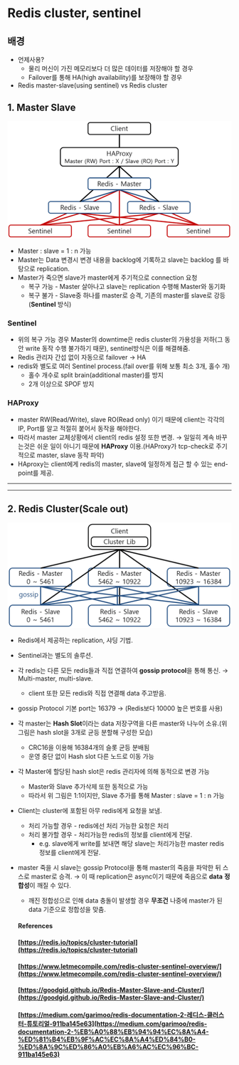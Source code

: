 # Redis cluster, sentinel

## 배경

- 언제사용?
    - 물리 머신이 가진 메모리보다 더 많은 데이터를 저장해야 할 경우
    - Failover를 통해 HA(high availability)를 보장해야 할 경우
- Redis master-slave(using sentinel) vs Redis cluster



## 1. Master Slave

<img src="./images/sentinel.png">

- Master : slave = 1 : n 가능
- Master는 Data 변경시 변경 내용을 backlog에 기록하고 slave는 backlog 를 바탕으로 replication.
- Master가 죽으면 slave가 master에게 주기적으로 connection 요청
    - 복구 가능 - Master 살아나고 slave는 replication 수행해 Master와 동기화
    - 복구 불가 - Slave중 하나를 master로 승격, 기존의 master를 slave로 강등(**Sentinel** 방식)

### Sentinel

- 위의 복구 가능 경우 Master의 downtime은 redis cluster의 가용성을 저하(그 동안 write 동작 수행 불가하기 때문), sentinel방식은 이를 해결해줌.
- Redis 관리자 간섭 없이 자동으로 failover → HA
- redis와 별도로 여러 Sentinel process.(fail over를 위해 보통 최소 3개, 홀수 개)
    - 홀수 개수로 split brain(additional master)를 방지
    - 2개 이상으로 SPOF 방지

### HAProxy

- master RW(Read/Write), slave RO(Read only) 이기 때문에 client는 각각의 IP, Port를 알고 적절히 붙어서 동작을 해야한다.
- 따라서 master 교체상황에서 client의 redis 설정 또한 변경. → 일일히 계속 바꾸는것은 쉬운 일이 아니기 때문에 **HAProxy** 이용.(HAProxy가 tcp-check로 주기적으로 master, slave 동작 파악)
- HAproxy는 client에게 redis의 master, slave에 일정하게 접근 할 수 있는 end-point를 제공.

---

---

## 2. Redis Cluster(Scale out)

<img src="./images/cluster.png">

- Redis에서 제공하는 replication, 샤딩 기법.

- Sentinel과는 별도의 솔루션.

- 각 redis는 다른 모든 redis들과 직접 연결하여 **gossip protocol**을 통해 통신. → Multi-master, multi-slave.
  
    - client 또한 모든 redis와 직접 연결해 data 주고받음.
    
- gossip Protocol 기본 port는 16379 → (Redis보다 10000 높은 번호를 사용)

- 각 master는 **Hash Slot**이라는 data 저장구역을 다른 master와 나누어 소유.(위 그림은 hash slot을 3개로 균등 분할해 구성한 모습)
    - CRC16을 이용해 16384개의 슬롯 균등 분배됨
    - 운영 중단 없이 Hash slot 다른 노드로 이동 가능
    
- 각 Master에 할당된 hash slot은 redis 관리자에 의해 동적으로 변경 가능
    - Master와 Slave 추가삭제 또한 동적으로 가능
    - 따라서 위 그림은 1:1이지만, Slave 추가를 통해 Master : slave = 1 : n 가능
    
- Client는 cluster에 포함된 아무 redis에게 요청을 보냄.
    - 처리 가능할 경우 - redis에선 처리 가능한 요청은 처리
    - 처리 불가할 경우 - 처리가능한 redis의 정보를 client에게 전달.
        - e.g. slave에게 write를 보내면 해당 slave는 처리가능한 master redis 정보를 client에게 전달.
    
- master 죽을 시 slave는 gossip Protocol을 통해 master의 죽음을 파악한 뒤 스스로 master로 승격. → 이 때 replication은 async이기 때문에 죽음으로 **data** **정합성**이 깨질 수 있다.
    - 깨진 정합성으로 인해 data 충돌이 발생할 경우 **무조건** 나중에 master가 된 data 기준으로 정합성을 맞춤.

    

    

    #### References

    #### [https://redis.io/topics/cluster-tutorial](https://redis.io/topics/cluster-tutorial)

    #### [https://www.letmecompile.com/redis-cluster-sentinel-overview/](https://www.letmecompile.com/redis-cluster-sentinel-overview/)
    
    #### [https://goodgid.github.io/Redis-Master-Slave-and-Cluster/](https://goodgid.github.io/Redis-Master-Slave-and-Cluster/)
    
    #### [https://medium.com/garimoo/redis-documentation-2-레디스-클러스터-튜토리얼-911ba145e63](https://medium.com/garimoo/redis-documentation-2-%EB%A0%88%EB%94%94%EC%8A%A4-%ED%81%B4%EB%9F%AC%EC%8A%A4%ED%84%B0-%ED%8A%9C%ED%86%A0%EB%A6%AC%EC%96%BC-911ba145e63)
